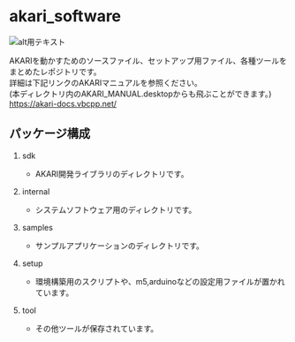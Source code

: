 # akari_software
![alt用テキスト](setup/m5_sd/jpg/logo320.jpg)  

AKARIを動かすためのソースファイル、セットアップ用ファイル、各種ツールをまとめたレポジトリです。  
詳細は下記リンクのAKARIマニュアルを参照ください。  
(本ディレクトリ内のAKARI_MANUAL.desktopからも飛ぶことができます。)  
https://akari-docs.vbcpp.net/  

## パッケージ構成

1. sdk

    * AKARI開発ライブラリのディレクトリです。

2. internal

    * システムソフトウェア用のディレクトリです。

3. samples

    * サンプルアプリケーションのディレクトリです。

4. setup

    * 環境構築用のスクリプトや、m5,arduinoなどの設定用ファイルが置かれています。

5. tool

    * その他ツールが保存されています。
